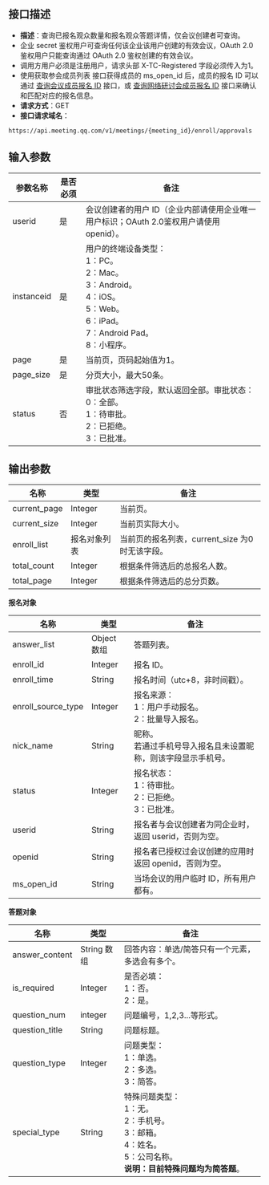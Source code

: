 ## 接口描述
- **描述**：查询已报名观众数量和报名观众答题详情，仅会议创建者可查询。
 - 企业 secret 鉴权用户可查询任何该企业该用户创建的有效会议，OAuth 2.0 鉴权用户只能查询通过 OAuth 2.0 鉴权创建的有效会议。
 - 调用方用户必须是注册用户，请求头部 X-TC-Registered 字段必须传入为1。
 - 使用获取参会成员列表 接口获得成员的 ms_open_id 后，成员的报名 ID 可以通过 [查询会议成员报名 ID](https://cloud.tencent.com/document/product/1095/71935) 接口，或 [查询网络研讨会成员报名 ID](https://cloud.tencent.com/document/product/1095/71938) 接口来确认和匹配对应的报名信息。
- **请求方式**：GET
- **接口请求域名**：
```plaintext
https://api.meeting.qq.com/v1/meetings/{meeting_id}/enroll/approvals
```


## **输入参数**

| **参数名称** | **是否必须**  | **备注**                                                     |
| ------------ | ------------ | ------------------------------------------------------------ |
| userid       | 是     | 会议创建者的用户 ID（企业内部请使用企业唯一用户标识；OAuth 2.0鉴权用户请使用 openid）。 |
| instanceid   | 是     | 用户的终端设备类型：<br> 1：PC。<br> 2：Mac。 <br>3：Android。 <br>4：iOS。 <br>5：Web。 <br>6：iPad。 <br>7：Android Pad。 <br>8：小程序。 |
| page         | 是      | 当前页，页码起始值为1。                                        |
| page_size    | 是      | 分页大小，最大50条。                                           |
| status       | 否       | 审批状态筛选字段，默认返回全部。审批状态：<br>0：全部。<br>1：待审批。<br>2：已拒绝。<br>3：已批准。 |

## 输出参数

| **名称**     | **类型**     | **备注**                                       |
| ------------ | ------------ | ---------------------------------------------- |
| current_page | Integer      | 当前页。                                       |
| current_size | Integer      | 当前页实际大小。                               |
| enroll_list  | 报名对象列表 | 当前页的报名列表，current_size 为0时无该字段。 |
| total_count  | Integer      | 根据条件筛选后的总报名人数。                   |
| total_page   | Integer      | 根据条件筛选后的总分页数。                     |



**报名对象**

| **名称**           | **类型**    | **备注**                                                     |
| ------------------ | ----------- | ------------------------------------------------------------ |
| answer_list        | Object 数组 | 答题列表。                                                   |
| enroll_id          | Integer     | 报名 ID。                                                    |
| enroll_time        | String      | 报名时间（utc+8，非时间戳）。                                |
| enroll_source_type | Integer     | 报名来源： <br />1：用户手动报名。<br />2：批量导入报名。       |
| nick_name          | String      | 昵称。<br />若通过手机号导入报名且未设置昵称，则该字段显示手机号。 |
| status             | Integer     | 报名状态：<br>1：待审批。<br>2：已拒绝。<br>3：已批准。            |
| userid             | String      | 报名者与会议创建者为同企业时，返回 userid，否则为空。        |
| openid             | String      | 报名者已授权过会议创建的应用时返回 openid，否则为空。        |
| ms_open_id         | String      | 当场会议的用户临时 ID，所有用户都有。                        |


**答题对象**

| **名称**       | **类型**    | **备注**                                                     |
| -------------- | ----------- | ------------------------------------------------------------ |
| answer_content | String 数组 | 回答内容：单选/简答只有一个元素，多选会有多个。                |
| is_required    | Integer     | 是否必填：<br>1：否。<br>2：是。                                         |
| question_num   | integer     | 问题编号，1,2,3...等形式。                                     |
| question_title | String      | 问题标题。                                                     |
| question_type  | Integer     | 问题类型：<br>1：单选。<br>2：多选。<br>3：简答。                             |
| special_type   | String      | 特殊问题类型：<br>1：无。<br>2：手机号。<br>3：邮箱。 <br>4：姓名。<br>5：公司名称。<br>**说明：目前特殊问题均为简答题**。 |
